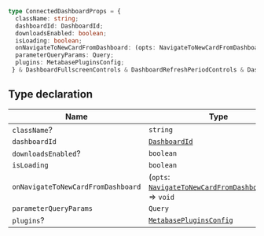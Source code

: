 ```ts
type ConnectedDashboardProps = {
  className: string;
  dashboardId: DashboardId;
  downloadsEnabled: boolean;
  isLoading: boolean;
  onNavigateToNewCardFromDashboard: (opts: NavigateToNewCardFromDashboardOpts) => void;
  parameterQueryParams: Query;
  plugins: MetabasePluginsConfig;
 } & DashboardFullscreenControls & DashboardRefreshPeriodControls & DashboardLoaderWrapperProps & PublicOrEmbeddedDashboardEventHandlersProps;
```

## Type declaration

| Name | Type |
| ------ | ------ |
| `className`? | `string` |
| `dashboardId` | [`DashboardId`](../../../../MetabaseProvider/internal-types/type-aliases/DashboardId.md) |
| `downloadsEnabled`? | `boolean` |
| `isLoading` | `boolean` |
| `onNavigateToNewCardFromDashboard` | (`opts`: [`NavigateToNewCardFromDashboardOpts`](NavigateToNewCardFromDashboardOpts.md)) => `void` |
| `parameterQueryParams` | `Query` |
| `plugins`? | [`MetabasePluginsConfig`](../../../../MetabaseProvider/internal-types/type-aliases/MetabasePluginsConfig.md) |
